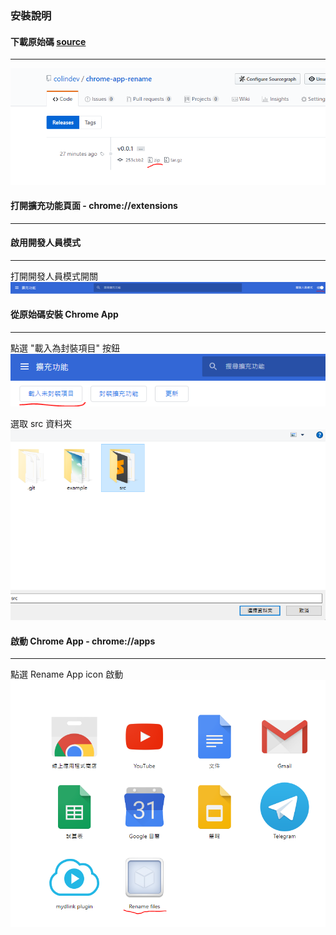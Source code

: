### 安裝說明

#### 下載原始碼 <a href="https://github.com/colindev/chrome-app-rename/releases" target="_blank">source</a>
---

![下載原始碼](03.PNG)

#### 打開擴充功能頁面 - chrome://extensions
---

#### 啟用開發人員模式
---

打開開發人員模式開關
![啟用開發人員模式](01.PNG)

#### 從原始碼安裝 Chrome App
---

點選 "載入為封裝項目" 按鈕
![安裝 Chrome App](02.PNG)

選取 src 資料夾
![選擇 src 資料夾](05.PNG)

#### 啟動 Chrome App - chrome://apps
---
點選 Rename App icon 啟動
![啟動 Chrome App](04.PNG)
